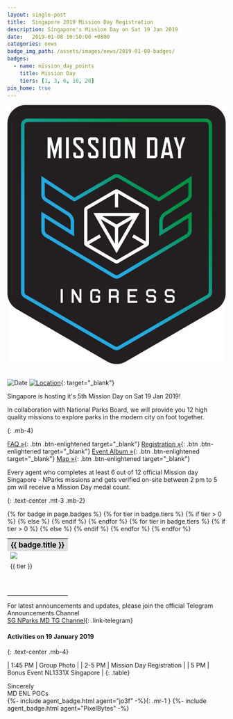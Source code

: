 ```yaml
---
layout: single-post
title:  Singapore 2019 Mission Day Registration
description: Singapore's Mission Day on Sat 19 Jan 2019
date:   2019-01-08 10:50:00 +0800
categories: news
badge_img_path: /assets/images/news/2019-01-08-badges/
badges:
  - name: mission_day_points
    title: Mission Day
    tiers: [1, 3, 6, 10, 20]
pin_home: true
---
```



<center><img src="/assets/images/news/mission_day2.png"></center><br/>

![Date](https://img.shields.io/badge/Date-Jan%2019%2C%202019%201:45pm-orange.svg)
[![Location](https://img.shields.io/badge/Location-Gardens%20By%20The%20Bay%2C%20Colonnade-yellow.svg)](https://maps.google.com/maps?q=1.2817494,103.8651943){: target="_blank"}

Singapore is hosting it's 5th Mission Day on Sat 19 Jan 2019!

In collaboration with National Parks Board, we will provide you 12 high quality missions to explore parks in the modern city on foot together. 

{: .mb-4}

[FAQ &raquo;](https://tinyurl.com/NLSGFAQ){: .btn .btn-enlightened target="_blank"} [ Registration &raquo;](https://events.ingress.com/MissionDay/SingaporeNparks){: .btn .btn-enlightened target="_blank"} [ Event Album &raquo;](https://photos.app.goo.gl/qPbMFapkJsnJkKks8){: .btn .btn-enlightened target="_blank"} [ Map &raquo;](https://goo.gl/FDPn4i){: .btn .btn-enlightened target="_blank"}

Every agent who completes at least 6 out of 12 official Mission day Singapore - NParks missions and gets verified on-site between 2 pm to 5 pm will receive a Mission Day medal count.

{: .text-center .mt-3 .mb-2}

<table class="table table-sm">
<tbody>{% for badge in page.badges %}
  <tr>
  <th colspan="5" style="font-size: 1.2em;background:#ddd;color:black;">{{ badge.title }}</th>
  </tr>
  <tr>
    {% for tier in badge.tiers %}
      {% if tier > 0 %}
        <td><img src="{{ page.badge_img_path }}{{ badge.name }}{{ forloop.index }}.png" /></td>
      {% else %}
        <td></td>
      {% endif %}
    {% endfor %}
    </tr>
    <tr>
    {% for tier in badge.tiers %}
      {% if tier > 0 %}
        <td>{{ tier }}</td>
      {% else %}
        <td></td>
      {% endif %}
    {% endfor %}
  </tr>
  <tr><td colspan="5" style="height: 50px;">&nbsp;</td></tr>
{% endfor %}
</tbody>
</table>

For latest announcements and updates, please join the official Telegram Announcements Channel<br/>
[SG NParks MD TG Channel](https://t.me/mdsingapore){: .link-telegram}


#### Activities on 19 January 2019
{: .text-center .mb-4}

| 1:45 PM | Group Photo |
| 2-5 PM | Mission Day Registration |
| 5 PM | Bonus Event NL1331X Singapore |
{: .table}

Sincerely<br/>
MD ENL POCs<br/>
{%- include agent_badge.html agent="jo3f" -%}{: .mr-1 }
{%- include agent_badge.html agent="PixelBytes" -%}
